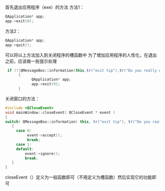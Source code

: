首先退出应用程序（exe）的方法
方法1：
```c++
QApplication* app;
app->exit(0);
```
方法2：
```c++
QApplication* app;
app->quit();
```
可以将以上方法加入到关闭程序的槽函数中
为了增加应用程序的人性化，在退出之前，应该做一些提示处理
```c++
 if (!(QMessageBox::information(this,tr("exit tip"),tr("Do you really want exit ?"),tr("Yes"),tr("No"))))
      {
            QApplication* app;
            app->exit(0);
      }
```
关闭窗口的方法：
```c++
#include <QCloseEvent>
void mainWindow::closeEvent( QCloseEvent * event )
{
switch( QMessageBox::information( this, tr("exit tip"), tr("Do you really want exit?"), tr("Yes"), tr("No"), 0, 1 ) ) 
   {
     case 0:
          event->accept();
          break;
     case 1:
     default: 
         event->ignore();
         break; 
   }   
}
```
closeEvent（）定义为一般函数即可（不用定义为槽函数）然后实现它的功能即可
